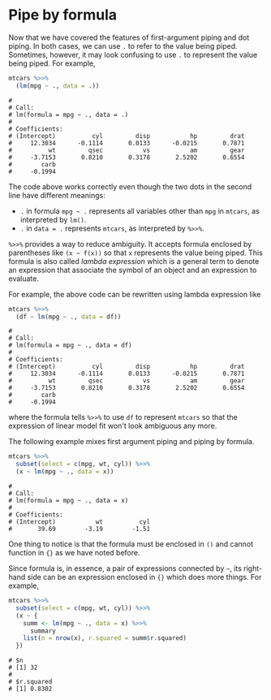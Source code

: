 

# Pipe by formula

Now that we have covered the features of first-argument piping and dot piping. In both cases, we can use `.` to refer to the value being piped. Sometimes, however, it may look confusing to use `.` to represent the value being piped. For example,


```r
mtcars %>>%
  (lm(mpg ~ ., data = .))
```

```
# 
# Call:
# lm(formula = mpg ~ ., data = .)
# 
# Coefficients:
# (Intercept)          cyl         disp           hp         drat  
#     12.3034      -0.1114       0.0133      -0.0215       0.7871  
#          wt         qsec           vs           am         gear  
#     -3.7153       0.8210       0.3178       2.5202       0.6554  
#        carb  
#     -0.1994
```

The code above works correctly even though the two dots in the second line have different meanings:

* `.` in formula `mpg ~ .` represents all variables other than `mpg` in `mtcars`, as interpreted by `lm()`.
* `.` in `data = .` represents `mtcars`, as interpreted by `%>>%`.

`%>>%` provides a way to reduce ambiguity. It accepts formula enclosed by parentheses like `(x ~ f(x))` so that `x` represents the value being piped. This formula is also called *lambda expression* which is a general term to denote an expression that associate the symbol of an object and an expression to evaluate. 

For example, the above code can be rewritten using lambda expression like


```r
mtcars %>>%
  (df ~ lm(mpg ~ ., data = df))
```

```
# 
# Call:
# lm(formula = mpg ~ ., data = df)
# 
# Coefficients:
# (Intercept)          cyl         disp           hp         drat  
#     12.3034      -0.1114       0.0133      -0.0215       0.7871  
#          wt         qsec           vs           am         gear  
#     -3.7153       0.8210       0.3178       2.5202       0.6554  
#        carb  
#     -0.1994
```

where the formula tells `%>>%` to use `df` to represent `mtcars` so that the expression of linear model fit won't look ambiguous any more.

The following example mixes first argument piping and piping by formula.


```r
mtcars %>>%
  subset(select = c(mpg, wt, cyl)) %>>%
  (x ~ lm(mpg ~ ., data = x))
```

```
# 
# Call:
# lm(formula = mpg ~ ., data = x)
# 
# Coefficients:
# (Intercept)           wt          cyl  
#       39.69        -3.19        -1.51
```

One thing to notice is that the formula must be enclosed in `()` and cannot function in `{}` as we have noted before.

Since formula is, in essence, a pair of expressions connected by `~`, its right-hand side can be an expression enclosed in `{}` which does more things. For example,


```r
mtcars %>>%
  subset(select = c(mpg, wt, cyl)) %>>%
  (x ~ {
    summ <- lm(mpg ~ ., data = x) %>>%
      summary
    list(n = nrow(x), r.squared = summ$r.squared)
  })
```

```
# $n
# [1] 32
# 
# $r.squared
# [1] 0.8302
```

